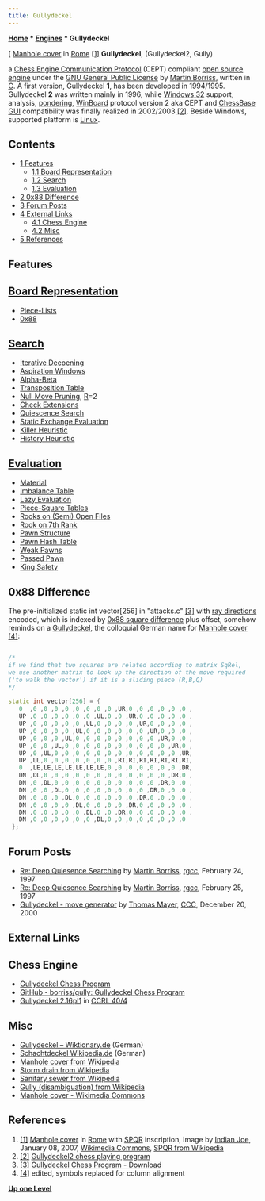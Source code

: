 ```yaml
---
title: Gullydeckel
---
```

**[Home](Home "Home") * [Engines](Engines "Engines") * Gullydeckel**

\[ [Manhole cover](https://en.wikipedia.org/wiki/Manhole_cover) in [Rome](https://en.wikipedia.org/wiki/Rome) <a id="cite-note-1" href="#cite-ref-1">[1]</a>
**Gullydeckel**, (Gullydeckel2, Gully)

a [Chess Engine Communication Protocol](Chess_Engine_Communication_Protocol "Chess Engine Communication Protocol") (CEPT) compliant [open source engine](Category:Open_Source "Category:Open Source") under the [GNU General Public License](Free_Software_Foundation#GPL "Free Software Foundation") by [Martin Borriss](Martin_Borriss "Martin Borriss"), written in [C](C "C"). A first version, Gullydeckel **1**, has been developed in 1994/1995. Gullydeckel **2** was written mainly in 1996, while [Windows 32](Windows "Windows") support, analysis, [pondering](Pondering "Pondering"), [WinBoard](WinBoard "WinBoard") protocol version 2 aka CEPT and [ChessBase GUI](</ChessBase_(Database)#GUI> "ChessBase (Database)") compatibility was finally realized in 2002/2003 <a id="cite-note-2" href="#cite-ref-2">[2]</a>. Beside Windows, supported platform is [Linux](Linux "Linux").

## Contents

- [1 Features](#features)
  - [1.1 Board Representation](#board-representation)
  - [1.2 Search](#search)
  - [1.3 Evaluation](#evaluation)
- [2 0x88 Difference](#0x88-difference)
- [3 Forum Posts](#forum-posts)
- [4 External Links](#external-links)
  - [4.1 Chess Engine](#chess-engine)
  - [4.2 Misc](#misc)
- [5 References](#references)

## Features

## [Board Representation](Board_Representation "Board Representation")

- [Piece-Lists](Piece-Lists "Piece-Lists")
- [0x88](0x88 "0x88")

## [Search](Search "Search")

- [Iterative Deepening](Iterative_Deepening "Iterative Deepening")
- [Aspiration Windows](Aspiration_Windows "Aspiration Windows")
- [Alpha-Beta](Alpha-Beta "Alpha-Beta")
- [Transposition Table](Transposition_Table "Transposition Table")
- [Null Move Pruning](Null_Move_Pruning "Null Move Pruning"), [R](Depth_Reduction_R "Depth Reduction R")=2
- [Check Extensions](Check_Extensions "Check Extensions")
- [Quiescence Search](Quiescence_Search "Quiescence Search")
- [Static Exchange Evaluation](Static_Exchange_Evaluation "Static Exchange Evaluation")
- [Killer Heuristic](Killer_Heuristic "Killer Heuristic")
- [History Heuristic](History_Heuristic "History Heuristic")

## [Evaluation](Evaluation "Evaluation")

- [Material](Material "Material")
- [Imbalance Table](Material_Tables "Material Tables")
- [Lazy Evaluation](Lazy_Evaluation "Lazy Evaluation")
- [Piece-Square Tables](Piece-Square_Tables "Piece-Square Tables")
- [Rooks on (Semi) Open Files](Rook_on_Open_File "Rook on Open File")
- [Rook on 7th Rank](Rook_on_Seventh "Rook on Seventh")
- [Pawn Structure](Pawn_Structure "Pawn Structure")
- [Pawn Hash Table](Pawn_Hash_Table "Pawn Hash Table")
- [Weak Pawns](Weak_Pawns "Weak Pawns")
- [Passed Pawn](Passed_Pawn "Passed Pawn")
- [King Safety](King_Safety "King Safety")

## 0x88 Difference

The pre-initialized static int vector[256] in "attacks.c" <a id="cite-note-3" href="#cite-ref-3">[3]</a> with [ray directions](Direction#RayDirections "Direction") encoded, which is indexed by [0x88 square difference](0x88#SquareRelations "0x88") plus offset, somehow reminds on a [Gullydeckel](https://de.wikipedia.org/wiki/Schachtdeckel), the colloquial German name for [Manhole cover](https://en.wikipedia.org/wiki/Manhole_cover) <a id="cite-note-4" href="#cite-ref-4">[4]</a>:

```C++

/*
if we find that two squares are related according to matrix SqRel,
we use another matrix to look up the direction of the move required
('to walk the vector') if it is a sliding piece (R,B,Q)
*/

static int vector[256] = {
   0  ,0 ,0 ,0 ,0 ,0 ,0 ,0 ,0 ,UR,0 ,0 ,0 ,0 ,0 ,0 ,
   UP ,0 ,0 ,0 ,0 ,0 ,0 ,UL,0 ,0 ,UR,0 ,0 ,0 ,0 ,0 ,
   UP ,0 ,0 ,0 ,0 ,0 ,UL,0 ,0 ,0 ,0 ,UR,0 ,0 ,0 ,0 ,
   UP ,0 ,0 ,0 ,0 ,UL,0 ,0 ,0 ,0 ,0 ,0 ,UR,0 ,0 ,0 ,
   UP ,0 ,0 ,0 ,UL,0 ,0 ,0 ,0 ,0 ,0 ,0 ,0 ,UR,0 ,0 ,
   UP ,0 ,0 ,UL,0 ,0 ,0 ,0 ,0 ,0 ,0 ,0 ,0 ,0 ,UR,0 ,
   UP ,0 ,UL,0 ,0 ,0 ,0 ,0 ,0 ,0 ,0 ,0 ,0 ,0 ,0 ,UR,
   UP ,UL,0 ,0 ,0 ,0 ,0 ,0 ,0 ,RI,RI,RI,RI,RI,RI,RI,
   0  ,LE,LE,LE,LE,LE,LE,LE,0 ,0 ,0 ,0 ,0 ,0 ,0 ,DR,
   DN ,DL,0 ,0 ,0 ,0 ,0 ,0 ,0 ,0 ,0 ,0 ,0 ,0 ,DR,0 ,
   DN ,0 ,DL,0 ,0 ,0 ,0 ,0 ,0 ,0 ,0 ,0 ,0 ,DR,0 ,0 ,
   DN ,0 ,0 ,DL,0 ,0 ,0 ,0 ,0 ,0 ,0 ,0 ,DR,0 ,0 ,0 ,
   DN ,0 ,0 ,0 ,DL,0 ,0 ,0 ,0 ,0 ,0 ,DR,0 ,0 ,0 ,0 ,
   DN ,0 ,0 ,0 ,0 ,DL,0 ,0 ,0 ,0 ,DR,0 ,0 ,0 ,0 ,0 ,
   DN ,0 ,0 ,0 ,0 ,0 ,DL,0 ,0 ,DR,0 ,0 ,0 ,0 ,0 ,0 ,
   DN ,0 ,0 ,0 ,0 ,0 ,0 ,DL,0 ,0 ,0 ,0 ,0 ,0 ,0 ,0
 };

```

## Forum Posts

- [Re: Deep Quiesence Searching](https://groups.google.com/d/msg/rec.games.chess.computer/b7AtuVY4reE/7bWjK9x3v6kJ) by [Martin Borriss](Martin_Borriss "Martin Borriss"), [rgcc](Computer_Chess_Forums "Computer Chess Forums"), February 24, 1997
- [Re: Deep Quiesence Searching](https://groups.google.com/d/msg/rec.games.chess.computer/b7AtuVY4reE/fxkqPXwkaQIJ) by [Martin Borriss](Martin_Borriss "Martin Borriss"), [rgcc](Computer_Chess_Forums "Computer Chess Forums"), February 25, 1997
- [Gullydeckel - move generator](https://www.stmintz.com/ccc/index.php?id=145760) by [Thomas Mayer](Thomas_Mayer "Thomas Mayer"), [CCC](CCC "CCC"), December 20, 2000

## External Links

## Chess Engine

- [Gullydeckel Chess Program](http://borriss.com/)
- [GitHub - borriss/gully: Gullydeckel Chess Program](https://github.com/borriss/gully)
- [Gullydeckel 2.16pl1](http://www.computerchess.org.uk/ccrl/404/cgi/engine_details.cgi?print=Details&each_game=1&eng=Gullydeckel%202.16pl1) in [CCRL 40/4](CCRL "CCRL")

## Misc

- [Gullydeckel – Wiktionary.de](https://de.wiktionary.org/wiki/Gullydeckel) (German)
- [Schachtdeckel Wikipedia.de](https://de.wikipedia.org/wiki/Schachtdeckel) (German)
- [Manhole cover from Wikipedia](https://en.wikipedia.org/wiki/Manhole_cover)
- [Storm drain from Wikipedia](https://en.wikipedia.org/wiki/Storm_drain)
- [Sanitary sewer from Wikipedia](https://en.wikipedia.org/wiki/Sanitary_sewer)
- [Gully (disambiguation) from Wikipedia](https://en.wikipedia.org/wiki/Gully_%28disambiguation%29)
- [Manhole cover - Wikimedia Commons](https://commons.wikimedia.org/wiki/Manhole_cover)

## References

1. <a id="cite-ref-1" href="#cite-note-1">[1]</a> [Manhole cover](https://en.wikipedia.org/wiki/Manhole_cover) in [Rome](https://en.wikipedia.org/wiki/Rome) with [SPQR](https://en.wikipedia.org/wiki/SPQR) inscription, Image by [Indian Joe](https://en.wikipedia.org/wiki/User:Indian_Joe), January 08, 2007, [Wikimedia Commons](https://en.wikipedia.org/wiki/Wikimedia_Commons), [SPQR from Wikipedia](https://en.wikipedia.org/wiki/SPQR)
1. <a id="cite-ref-2" href="#cite-note-2">[2]</a> [Gullydeckel2 chess playing program](http://borriss.com/g2/RELEASE)
1. <a id="cite-ref-3" href="#cite-note-3">[3]</a> [Gullydeckel Chess Program - Download](http://borriss.com/)
1. <a id="cite-ref-4" href="#cite-note-4">[4]</a> edited, symbols replaced for column alignment

**[Up one Level](Engines "Engines")**


